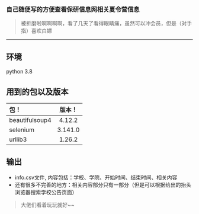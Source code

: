 ### 自己随便写的方便查看保研信息网相关夏令营信息
>被折磨啦啊啊啊啊，看了几天了看得眼睛痛，虽然可以冲会员，但是（对手指）喜欢白嫖
----------------------------------------
## 环境
python 3.8
## 用到的包以及版本
|包！|版本！|
| :------------ |:---------------:|
|beautifulsoup4 | 4.12.2|
|selenium | 3.141.0|
| urllib3 | 1.26.2|
## 输出
+ info.csv文件, 内容包括：学校、学院、开始时间、结束时间、相关内容
+ 还有很多不完善的地方：相关内容部分只有一部分（但是可以根据给出的抬头浏览器搜索学校公告页面）
>大佬们看着玩玩就好~~
